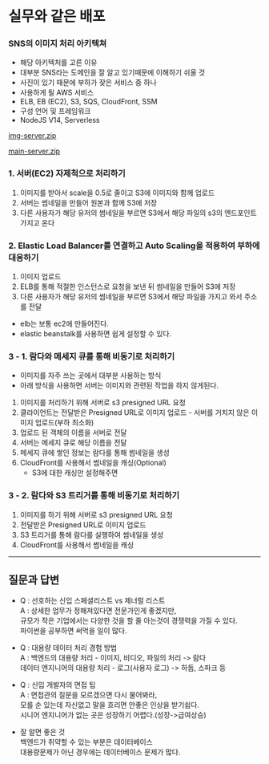# 실무와 같은 배포

### SNS의 이미지 처리 아키텍쳐

- 해당 아키텍처를 고른 이유
- 대부분 SNS라는 도메인을 잘 알고 있기때문에 이해하기 쉬울 것
- 사진이 있기 때문에 부하가 잦은 서비스 중 하나
- 사용하게 될 AWS 서비스
- ELB, EB (EC2), S3, SQS, CloudFront, SSM
- 구성 언어 및 프레임워크
- NodeJS V14, Serverless

[img-server.zip](https://s3-us-west-2.amazonaws.com/secure.notion-static.com/4a72eef2-f2de-4282-ba3d-cb01420584f7/img-server.zip)

[main-server.zip](https://s3-us-west-2.amazonaws.com/secure.notion-static.com/fc4bea0e-23f6-4103-8380-ac4f425a8dd7/main-server.zip)  


### 1. 서버(EC2) 자제척으로 처리하기

1. 이미지를 받아서 scale을 0.5로 줄이고 S3에 이미지와 함께 업로드
2. 서버는 썸네일을 만들어 원본과 함께 S3에 저장
3. 다른 사용자가 해당 유저의 썸네일을 부르면 S3에서 해당 파일의 s3의 엔드포인트 가지고 온다

### 2. Elastic Load Balancer를 연결하고 Auto Scaling을 적용하여 부하에 대응하기

1. 이미지 업로드
2. ELB를 통해 적절한 인스턴스로 요청을 보낸 뒤 썸네일을 만들어 S3에 저장
3. 다른 사용자가 해당 유저의 썸네일을 부르면 S3에서 해당 파일을 가지고 와서 주소를 전달

- elb는 보통 ec2에 만들어진다.  
- elastic beanstalk를 사용하면 쉽게 설정할 수 있다.  


### 3 - 1. 람다와 메세지 큐를 통해 비동기로 처리하기
- 이미지를 자주 쓰는 곳에서 대부분 사용하는 방식
- 아래 방식을 사용하면 서버는 이미지와 관련된 작업을 하지 않게된다.  

1. 이미지를 처리하기 위해 서버로 s3 presigned URL 요청
2. 클라이언트는 전달받은 Presigned URL로 이미지 업로드 - 서버를 거치지 않은 이미지 업로드(부하 최소화)
3. 업로드 된 객체의 이름을 서버로 전달
4. 서버는 메세지 큐로 해당 이름을 전달
5. 메세지 큐에 쌓인 정보는 람다를 통해 썸네일을 생성
6. CloudFront를 사용해서 썸네일을 캐싱(Optional)
    - S3에 대한 캐싱만 설정해주면

### 3 - 2. 람다와 S3 트리거를 통해 비동기로 처리하기

1. 이미지를 하기 위해 서버로 s3 presigned URL 요청
2. 전달받은 Presigned URL로 이미지 업로드
3. S3 트리거를 통해 람다를 실행하여 썸네일을 생성
4. CloudFront를 사용해서 썸네일을 캐싱

---

## 질문과 답변
- Q : 선호하는 신입 스페셜리스트 vs 제너럴 리스트  
A : 상세한 업무가 정해져있다면 전문가인게 좋겠지만,  
규모가 작은 기업에서는 다양한 것을 할 줄 아는것이 경쟁력을 가질 수 있다.  
파이썬을 공부하면 써먹을 일이 많다.

- Q : 대용량 데이터 처리 경험 방법  
A : 백엔드의 대용량 처리 - 이미지, 비디오, 파일의 처리 -> 람다  
   데이터 엔지니어의 대용량 처리 - 로그(사용자 로그) -> 하둡, 스파크 등

- Q : 신입 개발자의 면접 팁  
A : 면접관의 질문을 모르겠으면 다시 물어봐라,  
모를 순 있는데 자신없고 말을 흐리면 안좋은 인상을 받기쉽다.  
시니어 엔지니어가 없는 곳은 성장하기 어렵다.(성장->급여상승)  

- 잘 알면 좋은 것  
백엔드가 취약할 수 있는 부분은 데이터베이스  
대용량문제가 아닌 경우에는 데이터베이스 문제가 많다.  
